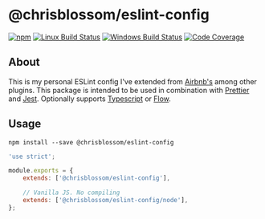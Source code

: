 # @chrisblossom/eslint-config

[![npm](https://img.shields.io/npm/v/@chrisblossom/eslint-config.svg?label=npm%20version)](https://www.npmjs.com/package/@chrisblossom/eslint-config)
[![Linux Build Status](https://img.shields.io/circleci/project/github/chrisblossom/eslint-config/master.svg?label=linux%20build)](https://circleci.com/gh/chrisblossom/eslint-config/tree/master)
[![Windows Build Status](https://img.shields.io/appveyor/ci/chrisblossom/eslint-config/master.svg?label=windows%20build)](https://ci.appveyor.com/project/chrisblossom/eslint-config/branch/master)
[![Code Coverage](https://img.shields.io/codecov/c/github/chrisblossom/eslint-config/master.svg)](https://codecov.io/gh/chrisblossom/eslint-config/branch/master)

## About

This is my personal ESLint config I've extended from [Airbnb's](https://github.com/airbnb/javascript/tree/master/packages/eslint-config-airbnb-base) among other plugins. This package is intended to be used in combination with [Prettier](https://github.com/prettier/prettier) and [Jest](https://github.com/facebook/jest). Optionally supports [Typescript](https://github.com/Microsoft/TypeScript) or [Flow](https://github.com/facebook/flow).

## Usage

`npm install --save @chrisblossom/eslint-config`

```js
'use strict';

module.exports = {
	extends: ['@chrisblossom/eslint-config'],

	// Vanilla JS. No compiling
	extends: ['@chrisblossom/eslint-config/node'],
};
```
